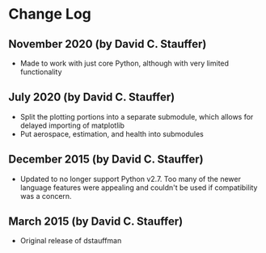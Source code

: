 # Change Log

## November 2020 (by David C. Stauffer)

* Made to work with just core Python, although with very limited functionality

## July 2020 (by David C. Stauffer)

* Split the plotting portions into a separate submodule, which allows for delayed importing of matplotlib
* Put aerospace, estimation, and health into submodules

## December 2015 (by David C. Stauffer)

* Updated to no longer support Python v2.7.  Too many of the newer language features were appealing and couldn't be used if compatibility was a concern.

## March 2015 (by David C. Stauffer)

* Original release of dstauffman
